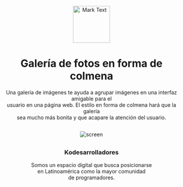 <p align="center"><img src="https://github.com/Kodesarrolladores/Base/blob/master/FB%20profile/facebook-profile-transparente.png" alt="Mark Text" width="100" height="100"></p>

<h1 align="center">Galería de fotos en forma de colmena</h1>

<p align="center">
Una galería de imágenes te ayuda a agrupar imágenes en una interfaz amigable para el<br>
usuario en una página web. El estilo en forma de colmena hará que la galería<br>
sea mucho más bonita y que acapare la atención del usuario.
</p>

## 
<p align="center">
  <img align="center" src="https://media.giphy.com/media/jpEksEkVei6UnnYBBB/giphy.gif" alt="screen">
</p>

##

<h3 align="center">Kodesarrolladores</h3>
<p align="center">
Somos un espacio digital que busca posicionarse <br>
en Latinoamérica como la mayor comunidad <br>
de programadores.
</p>
